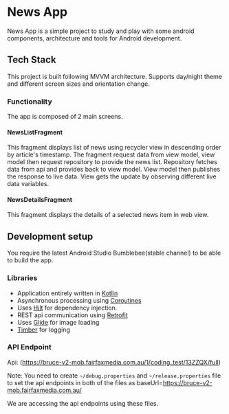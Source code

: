 # News App

News App is a simple project to study and play with some android components, architecture and tools for Android development.

## Tech Stack
This project is built following MVVM architecture. Supports day/night theme and different screen sizes and orientation change.

### Functionality
The app is composed of 2 main screens.

#### NewsListFragment
This fragment displays list of news using recycler view in descending order by article's timestamp.
The fragment request data from view model, view model then request repository to provide the news list. Repository fetches data from api and provides back to view model. View model then publishes the response to live data. View gets the update by observing different live data variables.

#### NewsDetailsFragment
This fragment displays the details of a selected news item in web view.

## Development setup
You  require the latest Android Studio Bumblebee(stable channel) to be able to build the app.

### Libraries

- Application entirely written in [Kotlin](https://kotlinlang.org)
- Asynchronous processing using [Coroutines](https://kotlin.github.io/kotlinx.coroutines/)
- Uses [Hilt](https://developer.android.com/jetpack/androidx/releases/hilt) for dependency injection.
-   REST api communication using [Retrofit](http://square.github.io/retrofit)
-  Uses [Glide](https://github.com/bumptech/glide) for image loading
-  [Timber](https://github.com/JakeWharton/timber) for logging

### API Endpoint

Api: (https://bruce-v2-mob.fairfaxmedia.com.au/1/coding_test/13ZZQX/full)

Note: You need to create `~/debug.properties` and `~/release.properties`  file to set the api endpoints in both of the files as
 baseUrl=https://bruce-v2-mob.fairfaxmedia.com.au/

 We are accessing the api endpoints using these files.
